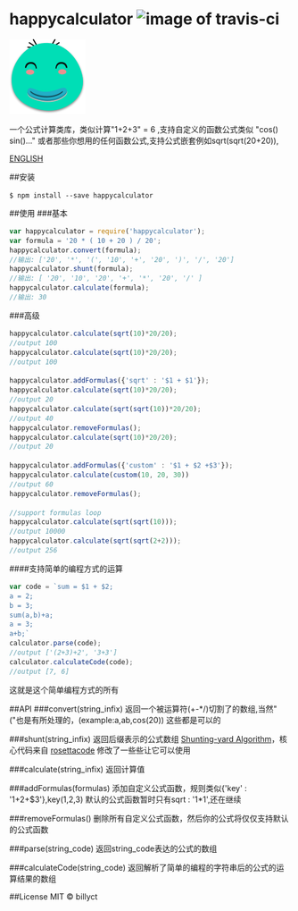 # happycalculator ![image of travis-ci](https://travis-ci.org/billyct/happycalculator.svg)

![icon](./icon.png)


一个公式计算类库，类似计算"1+2+3" = 6 ,支持自定义的函数公式类似 "cos() sin()..." 或者那些你想用的任何函数公式,支持公式嵌套例如sqrt(sqrt(20+20)),



[ENGLISH](./README.md)

##安装


``` $ npm install --save happycalculator ```

##使用
###基本

```js
var happycalculator = require('happycalculator');
var formula = '20 * ( 10 + 20 ) / 20';
happycalculator.convert(formula);
//输出: ['20', '*', '(', '10', '+', '20', ')', '/', '20']
happycalculator.shunt(formula);
//输出: [ '20', '10', '20', '+', '*', '20', '/' ]
happycalculator.calculate(formula);
//输出: 30
```
###高级
```js
happycalculator.calculate(sqrt(10)*20/20);
//output 100
happycalculator.calculate(sqrt(10)*20/20);
//output 100

happycalculator.addFormulas({'sqrt' : '$1 + $1'});
happycalculator.calculate(sqrt(10)*20/20);
//output 20
happycalculator.calculate(sqrt(sqrt(10))*20/20);
//output 40
happycalculator.removeFormulas();
happycalculator.calculate(sqrt(10)*20/20);
//output 20

happycalculator.addFormulas({'custom' : '$1 + $2 +$3'});
happycalculator.calculate(custom(10, 20, 30))
//output 60
happycalculator.removeFormulas();

//support formulas loop
happycalculator.calculate(sqrt(sqrt(10)));
//output 10000
happycalculator.calculate(sqrt(sqrt(2+2)));
//output 256
```

####支持简单的编程方式的运算
```js
var code = `sum = $1 + $2;
a = 2;
b = 3;
sum(a,b)+a;
a = 3;
a+b;`
calculator.parse(code);
//output ['(2+3)+2', '3+3']
calculator.calculateCode(code);
//output [7, 6]
```
这就是这个简单编程方式的所有

##API
###convert(string_infix)
返回一个被运算符(+-*/)切割了的数组,当然"("也是有所处理的，(example:a,ab,cos(20)) 这些都是可以的

###shunt(string_infix)
返回后缀表示的公式数组 [Shunting-yard Algorithm](https://en.wikipedia.org/wiki/Shunting-yard_algorithm)，核心代码来自 [rosettacode](https://rosettacode.org/wiki/Parsing/Shunting-yard_algorithm#JavaScript) 修改了一些些让它可以使用

###calculate(string_infix)
返回计算值

###addFormulas(formulas)
添加自定义公式函数，规则类似{'key' : '$1+$2+$3'},key(1,2,3)
默认的公式函数暂时只有sqrt : '$1*$1',还在继续

###removeFormulas()
删除所有自定义公式函数，然后你的公式将仅仅支持默认的公式函数

###parse(string_code)
返回string_code表达的公式的数组

###calculateCode(string_code)
返回解析了简单的编程的字符串后的公式的运算结果的数组





##License
MIT © billyct
